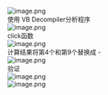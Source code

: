 ![image.png](https://cdn.nlark.com/yuque/0/2023/png/22837360/1696235981329-b408c3ca-958a-4a7a-b8c3-e495ef3c0634.png#averageHue=%23f5f4f4&clientId=u3a227b9d-ffc0-4&from=paste&height=150&id=u93243a1e&originHeight=224&originWidth=470&originalType=binary&ratio=1&rotation=0&showTitle=false&size=12568&status=done&style=none&taskId=u4299d8cd-320a-4a67-bcd3-cee15c26138&title=&width=315)<br />使用 VB Decompiler分析程序<br />![image.png](https://cdn.nlark.com/yuque/0/2023/png/22837360/1696249990517-0e8c0624-a3e9-41a5-aced-c0ec4a8b600d.png#averageHue=%23f9f4f3&clientId=u3a227b9d-ffc0-4&from=paste&height=173&id=u6ddafbd4&originHeight=349&originWidth=657&originalType=binary&ratio=1&rotation=0&showTitle=false&size=33616&status=done&style=none&taskId=ua71c7890-cd24-4ff3-88f5-0b4f0d24817&title=&width=326)<br />click函数<br />![image.png](https://cdn.nlark.com/yuque/0/2023/png/22837360/1696250824140-a6ce2e51-ef98-4698-b471-d82382b5e5e4.png#averageHue=%23fbf8f7&clientId=u3a227b9d-ffc0-4&from=paste&height=188&id=u6fd8bbea&originHeight=540&originWidth=935&originalType=binary&ratio=1&rotation=0&showTitle=false&size=63217&status=done&style=none&taskId=ude5d7af7-6394-452c-bc67-3c6d6df6f66&title=&width=326)<br />计算结果将第4个和第9个替换成 -<br />![image.png](https://cdn.nlark.com/yuque/0/2023/png/22837360/1696253181752-623beb0d-a340-4012-b3db-4b2463363321.png#averageHue=%2315100f&clientId=u3a227b9d-ffc0-4&from=paste&height=181&id=u13102db4&originHeight=388&originWidth=667&originalType=binary&ratio=1&rotation=0&showTitle=false&size=20194&status=done&style=none&taskId=udb2fba92-5718-4d36-bdf0-747932b818d&title=&width=311)<br />验证<br />![image.png](https://cdn.nlark.com/yuque/0/2023/png/22837360/1696253448497-c816fad6-281c-4e52-b2fe-cdba0be7f291.png#averageHue=%23f5f4f3&clientId=u3a227b9d-ffc0-4&from=paste&height=166&id=u4847d7a0&originHeight=201&originWidth=342&originalType=binary&ratio=1&rotation=0&showTitle=false&size=8426&status=done&style=none&taskId=u1279220d-a928-4992-a264-539ee05537d&title=&width=283)<br />![image.png](https://cdn.nlark.com/yuque/0/2023/png/22837360/1696253469381-56e2d47f-1d19-4d08-be71-a2ade49d48be.png#averageHue=%2322211e&clientId=u3a227b9d-ffc0-4&from=paste&height=240&id=udd5b4d34&originHeight=304&originWidth=406&originalType=binary&ratio=1&rotation=0&showTitle=false&size=8297&status=done&style=none&taskId=u2f946a09-f8d4-4d2b-9aaf-8236cecc09e&title=&width=320)
